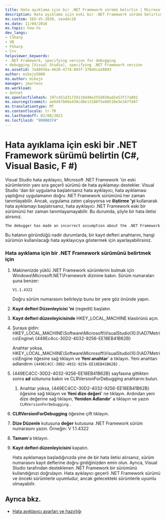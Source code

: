 ```yaml
---
title: Hata ayıklama için bir .NET Framework sürümü belirtin | Microsoft Docs
description: Hata ayıklama için eski bir .NET Framework sürümü belirtin. Visual Studio hata ayıklayıcı, .NET Framework eski sürümlerinin yanı sıra geçerli sürümü de hata ayıklamayı destekler.
ms.custom: SEO-VS-2020, seodec18
ms.date: 11/04/2016
ms.topic: how-to
dev_langs:
- CSharp
- VB
- FSharp
- C++
helpviewer_keywords:
- .NET Framework, specifying version for debugging
- debugging [Visual Studio], specifying .NET Framework version
ms.assetid: 7a4893ba-4620-4774-893f-378d4ca28893
author: mikejo5000
ms.author: mikejo
manager: jmartens
ms.workload:
- dotnet
ms.openlocfilehash: 197cd51d31729119d48e255d038ad2e53f17a891
ms.sourcegitcommit: ae6d47b09a439cd0e13180f5e89510e3e347fd47
ms.translationtype: MT
ms.contentlocale: tr-TR
ms.lasthandoff: 02/08/2021
ms.locfileid: "99908374"
---
```

# <a name="specify-an-older-net-framework-version-for-debugging-c-visual-basic-f"></a>Hata ayıklama için eski bir .NET Framework sürümü belirtin (C#, Visual Basic, F #)

Visual Studio hata ayıklayıcı, Microsoft .NET Framework 'ün eski sürümlerinin yanı sıra geçerli sürümü de hata ayıklamayı destekler. Visual Studio 'dan bir uygulama başlatırsanız hata ayıklayıcı, hata ayıklaması yaptığınız uygulamanın doğru .NET Framework sürümünü her zaman tanımlayabilir. Ancak, uygulama zaten çalışıyorsa ve **iliştirme 'yi** kullanarak hata ayıklamayı başlatırsanız, hata ayıklayıcı .NET Framework eski bir sürümünü her zaman tanımlayamayabilir. Bu durumda, şöyle bir hata iletisi alırsınız.

``` cmd
The debugger has made an incorrect assumption about the .NET Framework version your application is going to use.
```

Bu hatanın göründüğü nadir durumlarda, bir kayıt defteri anahtarını, hangi sürümün kullanılacağı hata ayıklayıcıya göstermek için ayarlayabilirsiniz.

### <a name="to-specify-a-net-framework-version-for-debugging"></a>Hata ayıklama için bir .NET Framework sürümünü belirtmek için

1. Makinenizde yüklü .NET Framework sürümlerini bulmak için Windows\Microsoft.NET\Framework dizinine bakın. Sürüm numaraları şuna benzer:

    `V1.1.4322`

    Doğru sürüm numarasını belirleyip bunu bir yere göz önünde yapın.

2. **Kayıt defteri Düzenleyicisi 'ni** (regedit) başlatın.

3. **Kayıt defteri düzenleyicisinde** HKEY_LOCAL_MACHINE klasörünü açın.

4. Şuraya gidin: HKEY_LOCAL_MACHINE\Software\Microsoft\VisualStudio\10.0\AD7Metrics\Engine\\ {449Ec4cc-30D2-4032-9256-EE18EB41B62B}

    Anahtar yoksa, HKEY_LOCAL_MACHINE\Software\Microsoft\VisualStudio\10.0\AD7Metrics\Engine öğesine sağ tıklayın ve **Yeni anahtar**' a tıklayın. Yeni anahtarı adlandırın `{449EC4CC-30D2-4032-9256-EE18EB41B62B}` .

5. {449EC4CC-30D2-4032-9256-EE18EB41B62B} sayfasına gittikten sonra **ad** sütununa bakın ve CLRVersionForDebugging anahtarını bulun.

   1. Anahtar yoksa, {449EC4CC-30D2-4032-9256-EE18EB41B62B} öğesine sağ tıklayın ve **Yeni dize değeri**' ne tıklayın. Ardından yeni dize değerine sağ tıklayın, **Yeniden Adlandır**' a tıklayın ve yazın `CLRVersionForDebugging` .

6. **CLRVersionForDebugging** öğesine çift tıklayın.

7. **Dize Düzenle** kutusuna **değer** kutusuna .NET Framework sürüm numarasını yazın. Örneğin: V 1.1.4322

8. **Tamam**'a tıklayın.

9. **Kayıt defteri düzenleyicisini** kapatın.

     Hata ayıklamaya başladığınızda yine de bir hata iletisi alırsanız, sürüm numarasını kayıt defterine doğru girdiğinizden emin olun. Ayrıca, Visual Studio tarafından desteklenen .NET Framework bir sürümünü kullandığınızı doğrulayın. Hata ayıklayıcı geçerli .NET Framework sürümü ve önceki sürümlerle uyumludur, ancak gelecekteki sürümlerle uyumlu olmayabilir.

## <a name="see-also"></a>Ayrıca bkz.
- [Hata ayıklayıcı ayarları ve hazırlığı](../debugger/debugger-settings-and-preparation.md)